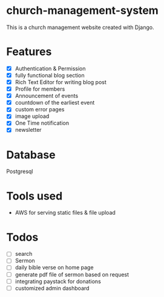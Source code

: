 # church-management-system
This is a church management website created with Django.

# Features
- [x] Authentication & Permission
- [x] fully functional blog section
- [x] Rich Text Editor for writing blog post
- [x] Profile for members
- [x] Announcement of events
- [x] countdown of the earliest event
- [x] custom error pages 
- [x] image upload
- [x] One Time notification
- [x] newsletter

# Database
Postgresql

# Tools used
- AWS for serving static files & file upload

# Todos
- [ ] search
- [ ] Sermon
- [ ] daily bible verse on home page
- [ ] generate pdf file of sermon based on request
- [ ] integrating paystack for donations
- [ ] customized admin dashboard
